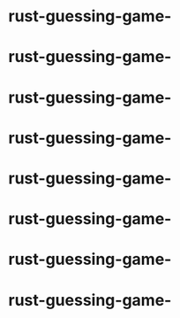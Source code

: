 # rust-guessing-game-
# rust-guessing-game-
# rust-guessing-game-
# rust-guessing-game-
# rust-guessing-game-
# rust-guessing-game-
# rust-guessing-game-
# rust-guessing-game-
